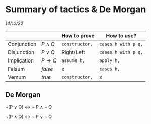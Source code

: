 # Summary of tactics & De Morgan
_14/10/22_

|             |             | How to prove   | How to use?         |
| ----------- | ----------- | -------------- | ------------------- |
| Conjunction | $P\wedge Q$ | `constructor,` | `cases h with p q,` |
| Disjunction | $P\vee Q$   | Right/Left     | `cases h with p q,` |
| Implication | $P\rightarrow Q$        | `assume h,`       | `apply h,`          |
| Falsum      | $false$       | x              | `cases h,`          |
| Vemum       | $true$        | `constructor,`    | x                   |

## De Morgan

¬(P ∨ Q) ↔ ¬ P ∧ ¬ Q

¬(P ∧ Q) ↔ ¬ P ∨ ¬ Q